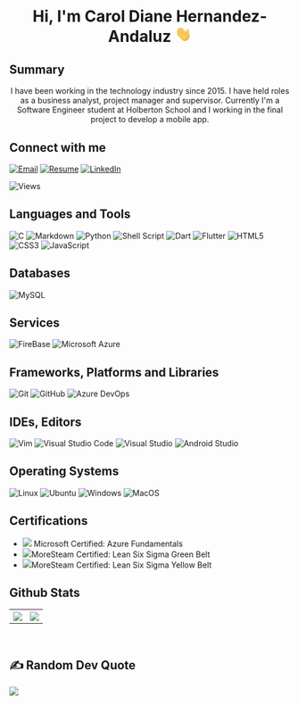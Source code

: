 <h1 align="center">Hi, I'm Carol Diane Hernandez-Andaluz <img src="https://raw.githubusercontent.com/ABSphreak/ABSphreak/master/gifs/Hi.gif" width="30"></h1>

## Summary
<p align="center">I have been working in the technology industry since 2015. I have held roles as a business analyst, project manager and supervisor. Currently I'm a Software Engineer student at Holberton School and I working in the final project to develop a mobile app.</p>

## Connect with me
[![Email](https://img.shields.io/badge/EMAIL-red?style=for-the-badge)](mailto:carol.d.hernandez@gmail.com)
[![Resume](https://img.shields.io/badge/RESUME-important?style=for-the-badge)](https://github.com/CarolDianeHA/CarolDianeHA/blob/master/CarolDianeHernandez%20Resume.pdf)
[![LinkedIn](https://img.shields.io/badge/linkedin-%230077B5.svg?style=for-the-badge&logo=linkedin&logoColor=white)](https://www.linkedin.com/in/caroldianehernandezandaluz/)

![Views](https://komarev.com/ghpvc/?username=caroldianehar&style=for-the-badge)


## Languages and Tools
![C](https://img.shields.io/badge/c-%2300599C.svg?style=for-the-badge&logo=c&logoColor=white)
![Markdown](https://img.shields.io/badge/markdown-%23000000.svg?style=for-the-badge&logo=markdown&logoColor=white)
![Python](https://img.shields.io/badge/python-3670A0?style=for-the-badge&logo=python&logoColor=ffdd54)
![Shell Script](https://img.shields.io/badge/shell_script-%23121011.svg?style=for-the-badge&logo=gnu-bash&logoColor=white)
![Dart](https://img.shields.io/badge/Dart-0175C2?style=for-the-badge&logo=dart&logoColor=white)
![Flutter](https://img.shields.io/badge/Flutter-02569B?style=for-the-badge&logo=flutter&logoColor=white)
![HTML5](https://img.shields.io/badge/html5-%23E34F26.svg?style=for-the-badge&logo=html5&logoColor=white)
![CSS3](https://img.shields.io/badge/css3-%231572B6.svg?style=for-the-badge&logo=css3&logoColor=white)
![JavaScript](https://img.shields.io/badge/javascript-%23323330.svg?style=for-the-badge&logo=javascript&logoColor=%23F7DF1E)

## Databases
![MySQL](https://img.shields.io/badge/MySql-4479A1?style=for-the-badge&logo=mysql&logoColor=white)

## Services
![FireBase](https://img.shields.io/badge/FireBase-FFCA28?style=for-the-badge&logo=Firebase&logoColor=white)
![Microsoft Azure](https://img.shields.io/badge/Azure-0078D4?style=for-the-badge&logo=microsoftazure&logoColor=white)

## Frameworks, Platforms and Libraries
![Git](https://img.shields.io/badge/git-%23F05033.svg?style=for-the-badge&logo=git&logoColor=white)
![GitHub](https://img.shields.io/badge/github-%23121011.svg?style=for-the-badge&logo=github&logoColor=white)
![Azure DevOps](https://img.shields.io/badge/AzureDevOps-0078D7?style=for-the-badge&logo=azuredevops&logoColor=white)

## IDEs, Editors
![Vim](https://img.shields.io/badge/VIM-%2311AB00.svg?style=for-the-badge&logo=vim&logoColor=white)
![Visual Studio Code](https://img.shields.io/badge/Visual%20Studio%20Code-0078d7.svg?style=for-the-badge&logo=visual-studio-code&logoColor=white)
![Visual Studio](https://img.shields.io/badge/VisualStudio-5C2D91?style=for-the-badge&logo=visualstudio&logoColor=white)
![Android Studio](https://img.shields.io/badge/AndroidStudio-3DDC84?style=for-the-badge&logo=android&logoColor=white)

## Operating Systems
![Linux](https://img.shields.io/badge/Linux-FCC624?style=for-the-badge&logo=linux&logoColor=black)
![Ubuntu](https://img.shields.io/badge/Ubuntu-E95420?style=for-the-badge&logo=ubuntu&logoColor=white)
![Windows](https://img.shields.io/badge/Windows-0078D6?style=for-the-badge&logo=windows&logoColor=white)
![MacOS](https://img.shields.io/badge/MacOS-000000?style=for-the-badge&logo=apple&logoColor=white)

## Certifications
<!-- https://www.moresteam.com/certification/lean-six-sigma.cfm -->
* <img src="https://learn.microsoft.com/media/learn/certification/badges/microsoft-certified-fundamentals-badge.svg?branch=main" width="50"> Microsoft Certified: Azure Fundamentals
* <img src="https://media.moresteam.com/main/pics/MoreSteam-Badges_Greenbelt.webp" width="50">MoreSteam Certified: Lean Six Sigma Green Belt
* <img src="https://media.moresteam.com/main/pics/MoreSteam-Badges_Yellowbelt.png" width="50">MoreSteam Certified: Lean Six Sigma Yellow Belt

## Github Stats  
<table><tr><td valign="middle" width="50%">
<img src="https://github-readme-stats.vercel.app/api?username=CarolDianeHA&show_icons=true&count_private=true&hide_border=true" align="center" style="width: 100%" />
</td><td valign="middle" width="50%">
<img src="https://github-readme-stats.vercel.app/api/top-langs/?username=CarolDianeHA&hide_border=true&layout=compact" align="center" style="width: 76%" />
</td></tr></table>  
 <br>

 ## ✍️ Random Dev Quote
![](https://quotes-github-readme.vercel.app/api?type=horizontal&theme=radical)
